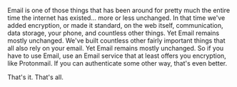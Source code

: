 Email is one of those things that has been around for pretty much the entire time the internet has existed... more or less unchanged. In that time we've added encryption, or made it standard, on the web itself, communication, data storage, your phone, and countless other things. Yet Email remains mostly unchanged. We've built countless other fairly important things that all also rely on your email. Yet Email remains mostly unchanged. So if you have to use Email, use an Email service that at least offers you encryption, like Protonmail. If you can authenticate some other way, that's even better.

That's it. That's all.
